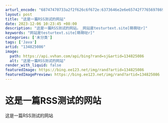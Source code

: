 ```yaml
---
arturl_encode: "68747470733a2f2f626c6f672e:6373646e2e6e65742f77656978696e5f34343733303735312f:61727469636c652f64657461696c732f313334383235303836"
layout: post
title: "这是一篇RSS测试的网站"
date: 2023-12-06 10:23:45 +08:00
description: "这是一篇RSS测试的网站。_网站是testurtext.site[萌萌哒r]"
keywords: "网站是testurtext.site[萌萌哒r]"
categories: ['未分类']
tags: ['Java']
artid: "134825086"
image:
  path: https://api.vvhan.com/api/bing?rand=sj&artid=134825086
  alt: "这是一篇RSS测试的网站"
render_with_liquid: false
featuredImage: https://bing.ee123.net/img/rand?artid=134825086
featuredImagePreview: https://bing.ee123.net/img/rand?artid=134825086
---
```


# 这是一篇RSS测试的网站

这是一篇RSS测试的网站